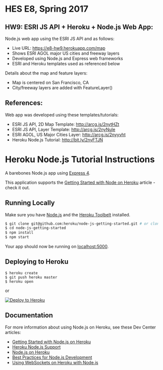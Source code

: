 # HES E8, Spring 2017

## HW9: ESRI JS API + Heroku + Node.js Web App:

Node.js web app using the ESRI JS API and as follows:

* Live URL: https://e8-hw9.herokuapp.com/map
* Shows ESRI AGOL major US cities and freeway layers
* Developed using Node.js and Express web frameworks
* ESRI and Heroku templates used as referenced below

Details about the map and feature layers:

* Map is centered on San Francisco, CA
* City/freeway layers are added with FeatureLayer()

## References:

Web app was developed using these templates/tutorials:

* ESRI JS API, 2D Map Template: http://arcg.is/2nytHZt
* ESRI JS API, Layer Template: http://arcg.is/2nyNuIe
* ESRI AGOL, US Major Cities Layer: http://arcg.is/2nyyvht
* Heroku Node.js Tutorial: http://bit.ly/2nyFTJN

# Heroku Node.js Tutorial Instructions

A barebones Node.js app using [Express 4](http://expressjs.com/).

This application supports the [Getting Started with Node on Heroku](https://devcenter.heroku.com/articles/getting-started-with-nodejs) article - check it out.

## Running Locally

Make sure you have [Node.js](http://nodejs.org/) and the [Heroku Toolbelt](https://toolbelt.heroku.com/) installed.

```sh
$ git clone git@github.com:heroku/node-js-getting-started.git # or clone your own fork
$ cd node-js-getting-started
$ npm install
$ npm start
```

Your app should now be running on [localhost:5000](http://localhost:5000/).

## Deploying to Heroku

```
$ heroku create
$ git push heroku master
$ heroku open
```
or

[![Deploy to Heroku](https://www.herokucdn.com/deploy/button.png)](https://heroku.com/deploy)

## Documentation

For more information about using Node.js on Heroku, see these Dev Center articles:

- [Getting Started with Node.js on Heroku](https://devcenter.heroku.com/articles/getting-started-with-nodejs)
- [Heroku Node.js Support](https://devcenter.heroku.com/articles/nodejs-support)
- [Node.js on Heroku](https://devcenter.heroku.com/categories/nodejs)
- [Best Practices for Node.js Development](https://devcenter.heroku.com/articles/node-best-practices)
- [Using WebSockets on Heroku with Node.js](https://devcenter.heroku.com/articles/node-websockets)
